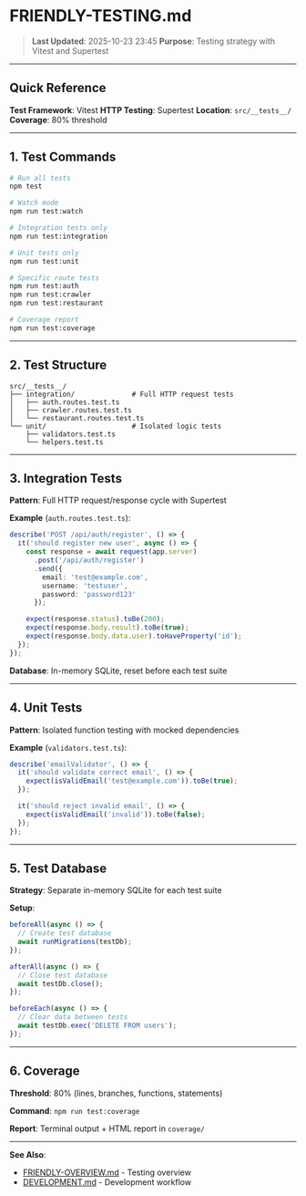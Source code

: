 # FRIENDLY-TESTING.md

> **Last Updated**: 2025-10-23 23:45
> **Purpose**: Testing strategy with Vitest and Supertest

---

## Quick Reference

**Test Framework**: Vitest
**HTTP Testing**: Supertest
**Location**: `src/__tests__/`
**Coverage**: 80% threshold

---

## 1. Test Commands

```bash
# Run all tests
npm test

# Watch mode
npm run test:watch

# Integration tests only
npm run test:integration

# Unit tests only
npm run test:unit

# Specific route tests
npm run test:auth
npm run test:crawler
npm run test:restaurant

# Coverage report
npm run test:coverage
```

---

## 2. Test Structure

```
src/__tests__/
├── integration/              # Full HTTP request tests
│   ├── auth.routes.test.ts
│   ├── crawler.routes.test.ts
│   └── restaurant.routes.test.ts
└── unit/                     # Isolated logic tests
    ├── validators.test.ts
    └── helpers.test.ts
```

---

## 3. Integration Tests

**Pattern**: Full HTTP request/response cycle with Supertest

**Example** (`auth.routes.test.ts`):
```typescript
describe('POST /api/auth/register', () => {
  it('should register new user', async () => {
    const response = await request(app.server)
      .post('/api/auth/register')
      .send({
        email: 'test@example.com',
        username: 'testuser',
        password: 'password123'
      });

    expect(response.status).toBe(200);
    expect(response.body.result).toBe(true);
    expect(response.body.data.user).toHaveProperty('id');
  });
});
```

**Database**: In-memory SQLite, reset before each test suite

---

## 4. Unit Tests

**Pattern**: Isolated function testing with mocked dependencies

**Example** (`validators.test.ts`):
```typescript
describe('emailValidator', () => {
  it('should validate correct email', () => {
    expect(isValidEmail('test@example.com')).toBe(true);
  });

  it('should reject invalid email', () => {
    expect(isValidEmail('invalid')).toBe(false);
  });
});
```

---

## 5. Test Database

**Strategy**: Separate in-memory SQLite for each test suite

**Setup**:
```typescript
beforeAll(async () => {
  // Create test database
  await runMigrations(testDb);
});

afterAll(async () => {
  // Close test database
  await testDb.close();
});

beforeEach(async () => {
  // Clear data between tests
  await testDb.exec('DELETE FROM users');
});
```

---

## 6. Coverage

**Threshold**: 80% (lines, branches, functions, statements)

**Command**: `npm run test:coverage`

**Report**: Terminal output + HTML report in `coverage/`

---

**See Also**:
- [FRIENDLY-OVERVIEW.md](./FRIENDLY-OVERVIEW.md) - Testing overview
- [DEVELOPMENT.md](../00-core/DEVELOPMENT.md) - Development workflow
